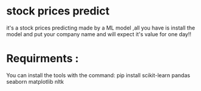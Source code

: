 # stock prices predict
it's a stock prices predicting made by a ML model ,all you have is install the model and put your company name and will expect it's value for one day!!
# Requirments :
You can install the tools with the command: pip install scikit-learn pandas seaborn matplotlib nltk
